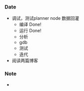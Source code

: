 ### Date
- 调试，测试planner node 数据回灌
	- 编译 Done!
	- 运行 Done!
	- 分析 
	- gdb
	- 测试
	- 迭代
- 阅读两篇博客

### Note
-